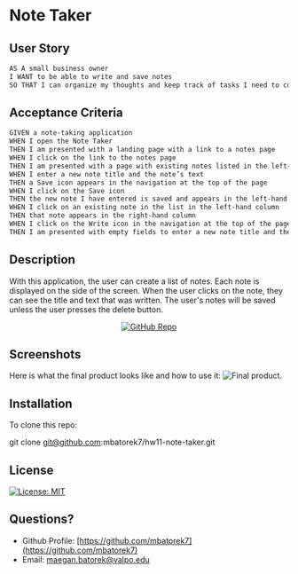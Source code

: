 # Note Taker

## User Story
```md
AS A small business owner
I WANT to be able to write and save notes
SO THAT I can organize my thoughts and keep track of tasks I need to complete
```
## Acceptance Criteria
```md
GIVEN a note-taking application
WHEN I open the Note Taker
THEN I am presented with a landing page with a link to a notes page
WHEN I click on the link to the notes page
THEN I am presented with a page with existing notes listed in the left-hand column, plus empty fields to enter a new note title and the note’s text in the right-hand column
WHEN I enter a new note title and the note’s text
THEN a Save icon appears in the navigation at the top of the page
WHEN I click on the Save icon
THEN the new note I have entered is saved and appears in the left-hand column with the other existing notes
WHEN I click on an existing note in the list in the left-hand column
THEN that note appears in the right-hand column
WHEN I click on the Write icon in the navigation at the top of the page
THEN I am presented with empty fields to enter a new note title and the note’s text in the right-hand column
```

## Description
With this application, the user can create a list of notes. Each note is displayed on the side of the screen. When the user clicks on the note, they can see the title and text that was written. The user's notes will be saved unless the user presses the delete button.

<p align="center">
    <a href="https://github.com/mbatorek7/hw11-note-taker"><img src="https://img.shields.io/badge/-See Live Site-success?style=for-the-badge"  alt="GitHub Repo" ></a>
</p>

## Screenshots

Here is what the final product looks like and how to use it:
![Final product.](./Develop/assets/images/final-product.gif)

## Installation
To clone this repo:

git clone git@github.com:mbatorek7/hw11-note-taker.git

## License
[![License: MIT](https://img.shields.io/badge/License-MIT-yellow.svg)](https://opensource.org/licenses/MIT)

  ## Questions?
  - Github Profile: [https://github.com/mbatorek7](https://github.com/mbatorek7)
  - Email: [maegan.batorek@valpo.edu](maegan.batorek@valpo.edu)